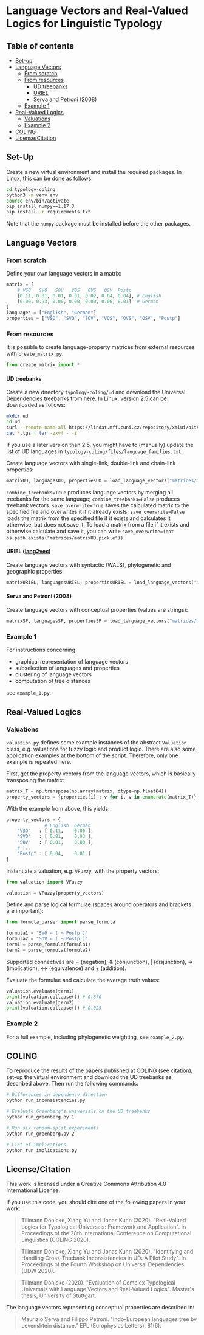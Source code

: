 # Language Vectors and Real-Valued Logics for Linguistic Typology

## Table of contents

- [Set-up](#set-up)
- [Language Vectors](#language-vectors)
  - [From scratch](#from-scratch)
  - [From resources](#from-resources)
    - [UD treebanks](#ud-treebanks)
    - [URIEL](#uriel-lang2vec)
    - [Serva and Petroni (2008)](#serva-and-petroni-2008)
  - [Example 1](#example-1)
- [Real-Valued Logics](#real-valued-logics)
  - [Valuations](#valuations)
  - [Example 2](#example-2)
- [COLING](#coling)
- [License/Citation](#licensecitation)

## Set-Up

Create a new virtual environment and install the required packages. In Linux, this can be done as follows:

```sh
cd typology-coling
python3 -m venv env
source env/bin/activate
pip install numpy==1.17.3
pip install -r requirements.txt
```

Note that the `numpy` package must be installed before the other packages.

## Language Vectors

### From scratch

Define your own language vectors in a matrix:

```python
matrix = [
	# VSO   SVO   SOV   VOS   OVS   OSV  Postp
	[0.11, 0.81, 0.01, 0.01, 0.02, 0.04, 0.04], # English
	[0.00, 0.93, 0.00, 0.00, 0.00, 0.06, 0.01]  # German
]
languages = ["English", "German"]
properties = ["VSO", "SVO", "SOV", "VOS", "OVS", "OSV", "Postp"]
```

### From resources

It is possible to create language-property matrices from external resources with `create_matrix.py`.

```python
from create_matrix import *
```

#### UD treebanks

Create a new directory `typology-coling/ud` and download the Universal Dependencies treebanks from [here](https://universaldependencies.org/#download). In Linux, version 2.5 can be downloaded as follows:

```sh
mkdir ud
cd ud
curl --remote-name-all https://lindat.mff.cuni.cz/repository/xmlui/bitstream/handle/11234/1-3105{/ud-treebanks-v2.5.tgz,/ud-documentation-v2.5.tgz,/ud-tools-v2.5.tgz}
cat *.tgz | tar -zxvf - -i
```

If you use a later version than 2.5, you might have to (manually) update the list of UD languages in `typology-coling/files/language_families.txt`.

Create language vectors with single-link, double-link and chain-link properties:

```python
matrixUD, languagesUD, propertiesUD = load_language_vectors("matrices/matrixUD.pickle", name="UD", save_overwrite=True, combine_treebanks=True, treebank_path="ud/ud-treebanks-v2.5/")
```

`combine_treebanks=True` produces language vectors by merging all treebanks for the same language; `combine_treebanks=False` produces treebank vectors. `save_overwrite=True` saves the calculated matrix to the specified file and overwrites it if it already exists; `save_overwrite=False` loads the matrix from the specified file if it exists and calculates it otherwise, but does not save it. To load a matrix from a file if it exists and otherwise calculate and save it, you can write `save_overwrite=(not os.path.exists("matrices/matrixUD.pickle"))`.

#### URIEL ([lang2vec](https://github.com/antonisa/lang2vec))

Create language vectors with syntactic (WALS), phylogenetic and geographic properties:

```python
matrixURIEL, languagesURIEL, propertiesURIEL = load_language_vectors("matrices/matrixURIEL.pickle", name="URIEL", save_overwrite=True, features_sets=["syntax_wals", "fam", "geo"])
```

#### Serva and Petroni (2008)

Create language vectors with conceptual properties (values are strings):

```python
matrixSP, languagesSP, propertiesSP = load_language_vectors("matrices/matrixSP.pickle", name="SP", save_overwrite=True)
```

### Example 1

For instructions concerning

- graphical representation of language vectors
- subselection of languages and properties
- clustering of language vectors
- computation of tree distances

see `example_1.py`.

## Real-Valued Logics

### Valuations

`valuation.py` defines some example instances of the abstract `Valuation` class, e.g. valuations for fuzzy logic and product logic. There are also some application examples at the bottom of the script. Therefore, only one example is repeated here.

First, get the property vectors from the language vectors, which is basically transposing the matrix:

```python
matrix_T = np.transpose(np.array(matrix, dtype=np.float64))
property_vectors = {properties[i] : v for i, v in enumerate(matrix_T)}
```

With the example from above, this yields:

```python
property_vectors = {
	          # English  German
	"VSO"   : [ 0.11,    0.00 ],
	"SVO"   : [ 0.81,    0.93 ],
	"SOV"   : [ 0.01,    0.00 ],
	# ...
	"Postp" : [ 0.04,    0.01 ]
}
```

Instantiate a valuation, e.g. `VFuzzy`, with the property vectors:

```python
from valuation import VFuzzy

valuation = VFuzzy(property_vectors)
```

Define and parse logical formulae (spaces around operators and brackets are important):

```python
from formula_parser import parse_formula

formula1 = "SVO ⇔ ( ¬ Postp )"
formula2 = "SOV ⇔ ( ¬ Postp )"
term1 = parse_formula(formula1)
term2 = parse_formula(formula2)
```

Supported connectives are ¬ (negation), & (conjunction), | (disjunction), ⇒ (implication), ⇔ (equivalence) and + (addition).

Evaluate the formulae and calculate the average truth values:

```python
valuation.evaluate(term1)
print(valuation.collapse()) # 0.870
valuation.evaluate(term2)
print(valuation.collapse()) # 0.025
```

### Example 2

For a full example, including phylogenetic weighting, see `example_2.py`.

## COLING

To reproduce the results of the papers published at COLING (see citation), set-up the virtual environment and download the UD treebanks as described above. Then run the following commands:

```sh
# Differences in dependency direction
python run_inconsistencies.py

# Evaluate Greenberg's universals on the UD treebanks
python run_greenberg.py 1

# Run six random-split experiments
python run_greenberg.py 2

# List of implications
python run_implications.py
```

## License/Citation
This work is licensed under a
Creative Commons Attribution 4.0 International License.

If you use this code, you should cite one of the following papers in your work:

> Tillmann Dönicke, Xiang Yu and Jonas Kuhn (2020). "Real-Valued Logics for Typological Universals: Framework and Application". In Proceedings of the 28th International Conference on Computational Linguistics (COLING 2020).

> Tillmann Dönicke, Xiang Yu and Jonas Kuhn (2020). "Identifying and Handling Cross-Treebank Inconsistencies in UD: A Pilot Study". In Proceedings of the Fourth Workshop on Universal Dependencies (UDW 2020).

> Tillmann Dönicke (2020). "Evaluation of Complex Typological Universals with Language Vectors and Real-Valued Logics". Master's thesis, University of Stuttgart.

The language vectors representing conceptual properties are described in:

> Maurizio Serva and Filippo Petroni. "Indo-European languages tree by Levenshtein distance." EPL (Europhysics Letters), 81(6).

